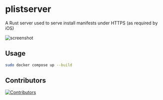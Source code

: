 # plistserver

A Rust server used to serve install manifests under HTTPS (as required by iOS)

![screenshot](https://adriancastro.dev/16ll6on02odp.png)

## Usage

```bash
sudo docker compose up --build
```

## Contributors

[![Contributors](https://contrib.rocks/image?repo=castdrian/plistserver)](https://github.com/castdrian/plistserver/graphs/contributors)
